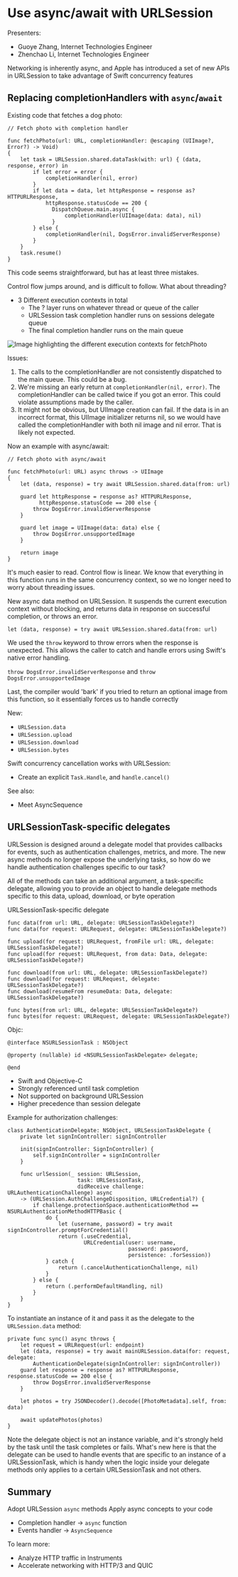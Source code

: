 # Use async/await with URLSession

Presenters:
- Guoye Zhang, Internet Technologies Engineer
- Zhenchao Li, Internet Technologies Engineer

Networking is inherently async, and Apple has introduced a set of new APIs in
URLSession to take advantage of Swift concurrency features

## Replacing completionHandlers with `async`/`await`

Existing code that fetches a dog photo:

```
// Fetch photo with completion handler

func fetchPhoto(url: URL, completionHandler: @escaping (UIImage?, Error?) -> Void)
{
    let task = URLSession.shared.dataTask(with: url) { (data, response, error) in
        if let error = error {
            completionHandler(nil, error)
        }   
        if let data = data, let httpResponse = response as? HTTPURLResponse,
            httpResponse.statusCode == 200 {
              DispatchQueue.main.async {
                  completionHandler(UIImage(data: data), nil)
              }
        } else {
            completionHandler(nil, DogsError.invalidServerResponse)
        }
    }
    task.resume()
}
```

This code seems straightforward, but has at least three mistakes.

Control flow jumps around, and is difficult to follow. What about threading?
- 3 Different execution contexts in total
  - The ? layer runs on whatever thread or queue of the caller
  - URLSession task completion handler runs on sessions delegate queue
  - The final completion handler runs on the main queue

![Image highlighting the different execution contexts for fetchPhoto](images/urlsession-execution-contexts-bad-example.png)

Issues:
1. The calls to the completionHandler are not consistently dispatched to the main
   queue. This could be a bug.
2. We're missing an early return at `completionHandler(nil, error)`. The completionHandler
   can be called twice if you got an error. This could violate assumptions made
   by the caller.
3. It might not be obvious, but UIImage creation can fail. If the data is in an
   incorrect format, this UIImage initializer returns nil, so we would have called
   the completionHandler with both nil image and nil error. That is likely not
   expected.

Now an example with async/await:

```
// Fetch photo with async/await

func fetchPhoto(url: URL) async throws -> UIImage
{
    let (data, response) = try await URLSession.shared.data(from: url)

    guard let httpResponse = response as? HTTPURLResponse,
          httpResponse.statusCode == 200 else {
        throw DogsError.invalidServerResponse
    }

    guard let image = UIImage(data: data) else {
        throw DogsError.unsupportedImage
    }

    return image
}
```

It's much easier to read. Control flow is linear. We know that everything in this
function runs in the same concurrency context, so we no longer need to worry about
threading issues.

New async data method on URLSession. It suspends the current execution context
without blocking, and returns data in response on successful completion, or
throws an error.

`let (data, response) = try await URLSession.shared.data(from: url)`

We used the `throw` keyword to throw errors when the response is unexpected. This
allows the caller to catch and handle errors using Swift's native error handling.

`throw DogsError.invalidServerResponse` and `throw DogsError.unsupportedImage`

Last, the compiler would 'bark' if you tried to return an optional image from this
function, so it essentially forces us to handle correctly

New:
- `URLSession.data`
- `URLSession.upload`
- `URLSession.download`
- `URLSession.bytes`

Swift concurrency cancellation works with URLSession:
- Create an explicit `Task.Handle`, and `handle.cancel()`

See also:
- Meet AsyncSequence

## URLSessionTask-specific delegates

URLSession is designed around a delegate model that provides callbacks for events,
such as authentication challenges, metrics, and more. The new async methods no
longer expose the underlying tasks, so how do we handle authentication challenges
specific to our task?

All of the methods can take an additional argument, a task-specific delegate,
allowing you to provide an object to handle delegate methods specific to this
data, upload, download, or byte operation

URLSessionTask-specific delegate

```
func data(from url: URL, delegate: URLSessionTaskDelegate?)
func data(for request: URLRequest, delegate: URLSessionTaskDelegate?)

func upload(for request: URLRequest, fromFile url: URL, delegate: URLSessionTaskDelegate?)
func upload(for request: URLRequest, from data: Data, delegate: URLSessionTaskDelegate?)

func download(from url: URL, delegate: URLSessionTaskDelegate?)
func download(for request: URLRequest, delegate: URLSessionTaskDelegate?)
func download(resumeFrom resumeData: Data, delegate: URLSessionTaskDelegate?)

func bytes(from url: URL, delegate: URLSessionTaskDelegate?)
func bytes(for request: URLRequest, delegate: URLSessionTaskDelegate?)
```

Objc:
```
@interface NSURLSessionTask : NSObject

@property (nullable) id <NSURLSessionTaskDelegate> delegate;

@end
```

- Swift and Objective-C
- Strongly referenced until task completion
- Not supported on background URLSession
- Higher precedence than session delegate

Example for authorization challenges:

```
class AuthenticationDelegate: NSObject, URLSessionTaskDelegate {
    private let signInController: signInController

    init(signInController: SignInController) {
        self.signInController = signInController
    }

    func urlSession(_ session: URLSession,
                      task: URLSessionTask,
                      didReceive challenge: URLAuthenticationChallenge) async
    -> (URLSession.AuthChallengeDisposition, URLCredential?) {
        if challenge.protectionSpace.authenticationMethod == NSURLAuthenticationMethodHTTPBasic {
            do {
                let (username, password) = try await signInController.promptForCredential()
                return (.useCredential,
                        URLCredential(user: username,
                                      password: password,
                                      persistence: .forSession))
            } catch {
                return (.cancelAuthenticationChallenge, nil)
            }
        } else {
            return (.performDefaultHandling, nil)
        }
    }
}
```

To instantiate an instance of it and pass it as the delegate to the
`URLSession.data` method:

```
private func sync() async throws {
    let request = URLRequest(url: endpoint)
    let (data, response) = try await mainURLSession.data(for: request, delegate:
        AuthenticationDelegate(signInController: signInController))
    guard let response = response as? HTTPURLResponse, response.statusCode == 200 else {
        throw DogsError.invalidServerResponse
    }

    let photos = try JSONDecoder().decode([PhotoMetadata].self, from: data)

    await updatePhotos(photos)
}
```

Note the delegate object is not an instance variable, and it's strongly held by
the task until the task completes or fails. What's new here is that the delegate
can be used to handle events that are specific to an instance of a URLSessionTask,
which is handy when the logic inside your delegate methods only applies to a
certain URLSessionTask and not others.

## Summary

Adopt URLSession `async` methods
Apply async concepts to your code
- Completion handler -> `async` function
- Events handler -> `AsyncSequence`

To learn more:
- Analyze HTTP traffic in Instruments
- Accelerate networking with HTTP/3 and QUIC
